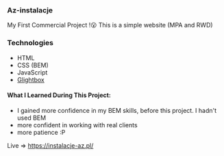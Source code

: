 ### Az-instalacje 

My First Commercial Project !😮
This is a simple website (MPA and RWD) 

### Technologies 
- HTML
- CSS (BEM)
- JavaScript
- [Glightbox](https://biati-digital.github.io/glightbox/) 

#### What I Learned During This Project:
- I gained more confidence in my BEM skills, before this project. I hadn't used BEM
- more confident in working with real clients
- more patience :P 

Live => https://instalacje-az.pl/ 








